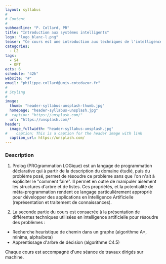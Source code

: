 ```yaml
---
layout: syllabus
#
# Content
#
subheadline: "P. Collard, PR"
title: "Introduction aux systèmes intelligents"
logo: "logo_blanc-l.png"
teaser: "Ce cours est une introduction aux techniques de l'intelligence artificielle. Il comporte deux parties : une introduction au langage Prolog et à ses applications aux systèmes experts, et une initiation aux techniques de résolution de problème."
categories:
  - L2
tags:
  - S4
  - OPT
ects: 6
schedule: "42h"
website: "#"
email: "philippe.collard@univ-cotedazur.fr"
#
# Styling
#
image:
  thumb: "header-syllabus-unsplash-thumb.jpg"
  homepage: "header-syllabus-unsplash.jpg"
#  caption: "https://unsplash.com/"
  url: "https://unsplash.com/"
header:
  image_fullwidth: "header-syllabus-unsplash.jpg"
#    caption: This is a caption for the header image with link
  caption_url: https://unsplash.com/  
---
```


###  Description ###

1. Prolog (PROgrammation LOGique) est un langage de programmation déclarative qui à partir de la
description du domaine étudié, puis du problème posé, permet de résoudre ce problème sans que l'on n'ait à expliciter le "comment faire".
Il permet en outre de manipuler aisément les structures d'arbre et de listes. Ces propriétés, et la potentialité de méta-programmation rendent ce langage particulièrement approprié pour développer des applications en Intelligence Artificielle (représentation et traitement de connaissances).


2. La seconde partie du cours est consacrée à la présentation de différentes techniques utilisées en intelligence artificielle pour résoudre des problèmes :
  -  Recherche heuristique de chemin dans un graphe (algorithme A*, minima, alpha/beta)
  - Apprentissage d'arbre de décision (algorithme C4.5)


Chaque cours est accompagné d'une séance de travaux dirigés sur machine.

